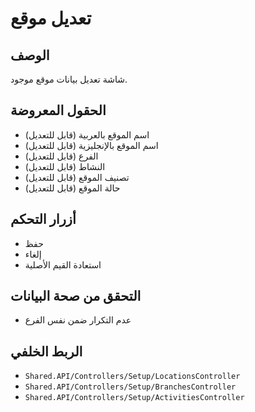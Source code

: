 # تعديل موقع

## الوصف
شاشة تعديل بيانات موقع موجود.

## الحقول المعروضة
- اسم الموقع بالعربية (قابل للتعديل)
- اسم الموقع بالإنجليزية (قابل للتعديل)
- الفرع (قابل للتعديل)
- النشاط (قابل للتعديل)
- تصنيف الموقع (قابل للتعديل)
- حالة الموقع (قابل للتعديل)

## أزرار التحكم
- حفظ
- إلغاء
- استعادة القيم الأصلية

## التحقق من صحة البيانات
- عدم التكرار ضمن نفس الفرع

## الربط الخلفي
- `Shared.API/Controllers/Setup/LocationsController`
- `Shared.API/Controllers/Setup/BranchesController`
- `Shared.API/Controllers/Setup/ActivitiesController`
